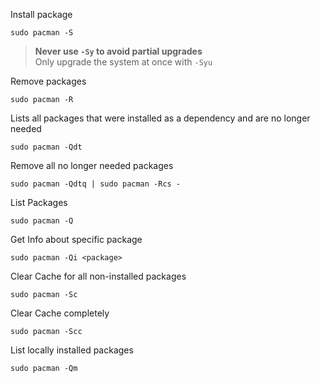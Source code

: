 Install package

    sudo pacman -S

> **Never use `-Sy` to avoid partial upgrades**  
> Only upgrade the system at once with `-Syu`

Remove packages

    sudo pacman -R

Lists all packages that were installed as a dependency and are no longer needed

    sudo pacman -Qdt

Remove all no longer needed packages

    sudo pacman -Qdtq | sudo pacman -Rcs -

List Packages

    sudo pacman -Q

Get Info about specific package

    sudo pacman -Qi <package>

Clear Cache for all non-installed packages

    sudo pacman -Sc

Clear Cache completely

    sudo pacman -Scc

List locally installed packages

    sudo pacman -Qm

